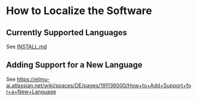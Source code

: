 # How to Localize the Software

## Currently Supported Languages

See [INSTALL.md](INSTALL.md#supported-languages-)

## Adding Support for a New Language

See https://elimu-ai.atlassian.net/wiki/spaces/DE/pages/191136000/How+to+Add+Support+for+a+New+Language
